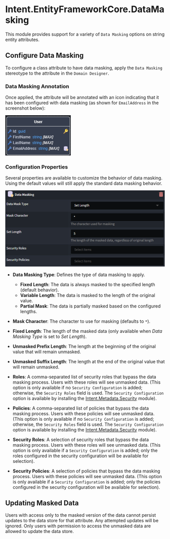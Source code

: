 # Intent.EntityFrameworkCore.DataMasking

This module provides support for a variety of `Data Masking` options on string entity attributes.

## Configure Data Masking

To configure a class attribute to have data masking, apply the `Data Masking` stereotype to the attribute in the `Domain Designer`.

### Data Masking Annotation

Once applied, the attribute will be annotated with an icon indicating that it has been configured with data masking (as shown for `EmailAddress` in the screenshot below):

![Annotated](images/data-masking-annotation.png)

### Configuration Properties

Several properties are available to customize the behavior of data masking. Using the default values will still apply the standard data masking behavior.

![Properties](images/data-masking-configuration.png)

- **Data Masking Type**: Defines the type of data masking to apply.

  - **Fixed Length**: The data is always masked to the specified length (default behavior).
  - **Variable Length**: The data is masked to the length of the original value.
  - **Partial Mask**: The data is partially masked based on the configured lengths.

- **Mask Character**: The character to use for masking (defaults to `*`).
- **Fixed Length**: The length of the masked data (only available when _Data Masking Type_ is set to _Set Length_).
- **Unmasked Prefix Length**: The length at the beginning of the original value that will remain unmasked.
- **Unmasked Suffix Length**: The length at the end of the original value that will remain unmasked.
- **Roles**: A comma-separated list of security roles that bypass the data masking process. Users with these roles will see unmasked data. (This option is only available if no `Security Configuration` is added; otherwise, the `Security Roles` field is used. The `Security Configuration` option is available by installing the [Intent.Metadata.Security](https://docs.intentarchitect.com/articles/modules-common/intent-metadata-security/intent-metadata-security.html) module).
- **Policies**: A comma-separated list of policies that bypass the data masking process. Users with these policies will see unmasked data. (This option is only available if no `Security Configuration` is added; otherwise, the `Security Roles` field is used. The `Security Configuration` option is available by installing the [Intent.Metadata.Security](https://docs.intentarchitect.com/articles/modules-common/intent-metadata-security/intent-metadata-security.html) module).
- **Security Roles**: A selection of security roles that bypass the data masking process. Users with these roles will see unmasked data. (This option is only available if a `Security Configuration` is added; only the roles configured in the security configuration will be available for selection).
- **Security Policies**: A selection of policies that bypass the data masking process. Users with these policies will see unmasked data. (This option is only available if a `Security Configuration` is added; only the policies configured in the security configuration will be available for selection).

## Updating Masked Data

Users with access only to the masked version of the data cannot persist updates to the data store for that attribute. Any attempted updates will be ignored. Only users with permission to access the unmasked data are allowed to update the data store.
